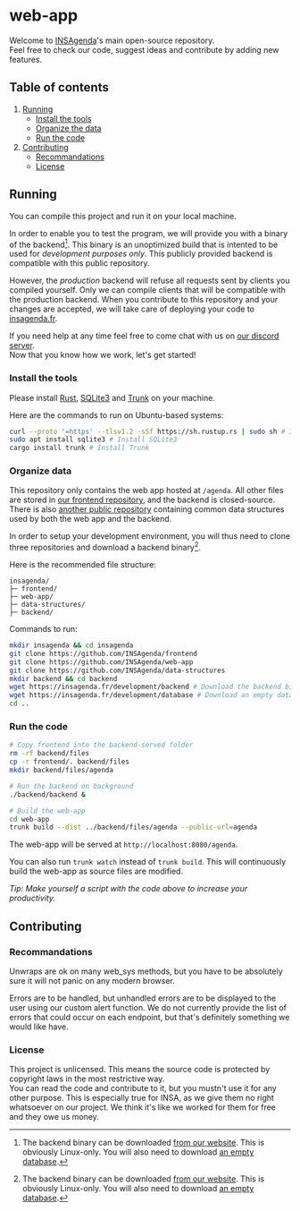 # web-app

Welcome to [INSAgenda](https://insagenda.fr/)'s main open-source repository.  
Feel free to check our code, suggest ideas and contribute by adding new features.  

## Table of contents

1. [Running](#running)
    - [Install the tools](#install-the-tools)
    - [Organize the data](#organize-data)
    - [Run the code](#run-the-code)
2. [Contributing](#contributing)
    - [Recommandations](#recommandations)
    - [License](#license)

## Running

You can compile this project and run it on your local machine.  
  
In order to enable you to test the program, we will provide you with a binary of the backend[^backend-binary]. This binary is an unoptimized build that is intented to be used for *development purposes only*. This publicly provided backend is compatible with this public repository.  
  
However, the *production* backend will refuse all requests sent by clients you compiled yourself. Only we can compile clients that will be compatible with the production backend. When you contribute to this repository and your changes are accepted, we will take care of deploying your code to [insagenda.fr](https://insagenda.fr).  
  
If you need help at any time feel free to come chat with us on [our discord server](https://discord.gg/TpdbUyfcbJ).  
Now that you know how we work, let's get started!

### Install the tools

Please install [Rust](https://www.rust-lang.org/), [SQLite3](https://www.sqlite.org/index.html) and [Trunk](https://trunkrs.dev/) on your machine.

Here are the commands to run on Ubuntu-based systems:

```bash
curl --proto '=https' --tlsv1.2 -sSf https://sh.rustup.rs | sudo sh # Install Rust
sudo apt install sqlite3 # Install SQLite3
cargo install trunk # Install Trunk
```

### Organize data

This repository only contains the web app hosted at `/agenda`.
All other files are stored in [our frontend repository](https://github.com/INSAgenda/frontend), and the backend is closed-source. There is also [another public repository](https://github.com/INSAgenda/data-structures) containing common data structures used by both the web app and the backend.  

In order to setup your development environment, you will thus need to clone three repositories and download a backend binary[^backend-binary].

Here is the recommended file structure:

```text
insagenda/
├─ frontend/
├─ web-app/
├─ data-structures/
├─ backend/
```

Commands to run:

```bash
mkdir insagenda && cd insagenda
git clone https://github.com/INSAgenda/frontend
git clone https://github.com/INSAgenda/web-app
git clone https://github.com/INSAgenda/data-structures
mkdir backend && cd backend
wget https://insagenda.fr/development/backend # Download the backend binary
wget https://insagenda.fr/development/database # Download an empty database ready to be used by the backend
cd ..
```

### Run the code

```bash
# Copy frontend into the backend-served folder
rm -rf backend/files
cp -r frontend/. backend/files 
mkdir backend/files/agenda

# Run the backend on background
./backend/backend &

# Build the web-app
cd web-app
trunk build --dist ../backend/files/agenda --public-url=agenda
```

The web-app will be served at `http://localhost:8080/agenda`.  

You can also run `trunk watch` instead of `trunk build`.
This will continuously build the web-app as source files are modified.

_Tip: Make yourself a script with the code above to increase your productivity._

## Contributing

### Recommandations

Unwraps are ok on many web_sys methods, but you have to be absolutely sure it will not panic on any modern browser.  
  
Errors are to be handled, but unhandled errors are to be displayed to the user using our custom alert function. We do not currently provide the list of errors that could occur on each endpoint, but that's definitely something we would like have.  

### License

This project is unlicensed. This means the source code is protected by copyright laws in the most restrictive way.  
You can read the code and contribute to it, but you mustn't use it for any other purpose. This is especially true for INSA, as we give them no right whatsoever on our project. We think it's like we worked for them for free and they owe us money.

[^backend-binary]: The backend binary can be downloaded [from our website](https://insagenda.fr/development/backend). This is obviously Linux-only. You will also need to download [an empty database](https://insagenda.fr/development/database).
